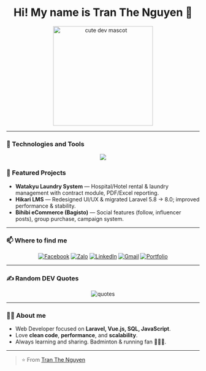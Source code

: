 <!-- Profile README for Tran The Nguyen -->
<!-- Replace YOUR_GITHUB_USERNAME and personal links below -->

<h1 align="center">Hi! My name is Tran The Nguyen 👋</h1>

<p align="center">
  <img src="https://media.giphy.com/media/v1.Y2lkPTc5MGI3NjExMzJlY2ViNGE0YzhlYjk3ZTA0NjhmM2I4Y2Y4ZWI2N2E0N2FlMWVhNSZjdD1n/l0MYt5jPR6QX5pnqM/giphy.gif" width="260" alt="cute dev mascot"/>
</p>

---

### 🧰 Technologies and Tools

<p align="center">
  <!-- skillicons: https://skillicons.dev/ -->
  <img src="https://skillicons.dev/icons?i=php,laravel,lumen,vue,nuxt,js,ts,html,css,bootstrap,tailwind,scss,git,mysql,sqlite,redis,nginx,docker,postman,figma&perline=10" />
</p>

### 📌 Featured Projects
- **Watakyu Laundry System** — Hospital/Hotel rental & laundry management with contract module, PDF/Excel reporting.
- **Hikari LMS** — Redesigned UI/UX & migrated Laravel 5.8 → 8.0; improved performance & stability.
- **Bihibi eCommerce (Bagisto)** — Social features (follow, influencer posts), group purchase, campaign system.

---

### 📫 Where to find me
<p align="center">
  <a href="https://facebook.com/your.profile"><img alt="Facebook" src="https://img.shields.io/badge/Facebook-1877F2?logo=facebook&logoColor=white"></a>
  <a href="https://zalo.me/your-id"><img alt="Zalo" src="https://img.shields.io/badge/Zalo-0068FF?logo=wechat&logoColor=white"></a>
  <a href="https://www.linkedin.com/in/your-profile"><img alt="LinkedIn" src="https://img.shields.io/badge/LinkedIn-0A66C2?logo=linkedin&logoColor=white"></a>
  <a href="mailto:t.thenguyen27@gmail.com"><img alt="Gmail" src="https://img.shields.io/badge/Gmail-D14836?logo=gmail&logoColor=white"></a>
  <a href="https://your-portfolio.com"><img alt="Portfolio" src="https://img.shields.io/badge/Portfolio-000?logo=vercel&logoColor=white"></a>
</p>

---

### ✍️ Random DEV Quotes
<p align="center">
  <img src="https://quotes-github-readme.vercel.app/api?type=horizontal&theme=tokyonight" alt="quotes"/>
</p>

---

### 👨‍💻 About me
- Web Developer focused on **Laravel, Vue.js, SQL, JavaScript**.
- Love **clean code**, **performance**, and **scalability**.
- Always learning and sharing. Badminton & running fan 🏸🏃‍♂️.

---

> ⭐️ From [Tran The Nguyen](https://github.com/YOUR_GITHUB_USERNAME)

